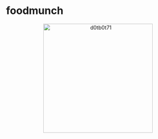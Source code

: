 # foodmunch

<p align="center"> <img src="https://user-images.githubusercontent.com/61940095/135163127-abffa92f-d8c6-42a9-88a3-a80c55177870.png" width="300" alt="d0tb0t71" /> </p>
